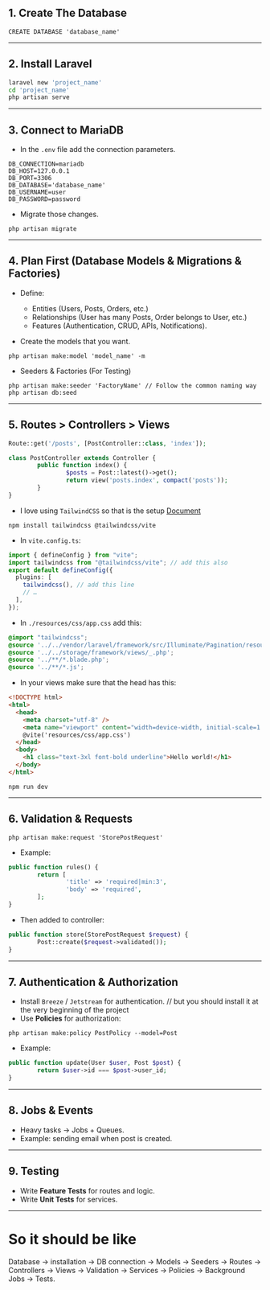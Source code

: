 ## 1. Create The Database

```mariadb
CREATE DATABASE 'database_name'
```

---

## 2. Install Laravel

```bash
laravel new 'project_name'
cd 'project_name'
php artisan serve
```

---

## 3. Connect to MariaDB

- In the `.env` file add the connection parameters.

```env
DB_CONNECTION=mariadb
DB_HOST=127.0.0.1
DB_PORT=3306
DB_DATABASE='database_name'
DB_USERNAME=user
DB_PASSWORD=password
```

- Migrate those changes.

```shell
php artisan migrate
```

---

## 4. Plan First (Database Models & Migrations & Factories)

- Define:

  - Entities (Users, Posts, Orders, etc.)
  - Relationships (User has many Posts, Order belongs to User, etc.)
  - Features (Authentication, CRUD, APIs, Notifications).

- Create the models that you want.

```shell
php artisan make:model 'model_name' -m
```

- Seeders & Factories (For Testing)

```shell
php artisan make:seeder 'FactoryName' // Follow the common naming way
php artisan db:seed
```

---

## 5. Routes > Controllers > Views

```php
Route::get('/posts', [PostController::class, 'index']);
```

```php
class PostController extends Controller {
        public function index() {
                $posts = Post::latest()->get();
                return view('posts.index', compact('posts'));
        }
}
```

- I love using `TailwindCSS` so that is the setup <a href="https://tailwindcss.com/docs/installation/framework-guides/laravel/vite">Document</a>

```shell
npm install tailwindcss @tailwindcss/vite
```

- In `vite.config.ts`:

```typescript
import { defineConfig } from "vite";
import tailwindcss from "@tailwindcss/vite"; // add this also
export default defineConfig({
  plugins: [
    tailwindcss(), // add this line
    // …
  ],
});
```

- In `./resources/css/app.css` add this:

```css
@import "tailwindcss";
@source '../../vendor/laravel/framework/src/Illuminate/Pagination/resources/views/_.blade.php';
@source '../../storage/framework/views/_.php';
@source '../**/*.blade.php';
@source '../**/*.js';
```

- In your views make sure that the head has this:

```html
<!DOCTYPE html>
<html>
  <head>
    <meta charset="utf-8" />
    <meta name="viewport" content="width=device-width, initial-scale=1.0" />
    @vite('resources/css/app.css')
  </head>
  <body>
    <h1 class="text-3xl font-bold underline">Hello world!</h1>
  </body>
</html>
```

```shell
npm run dev
```

---

## 6. Validation & Requests

```shell
php artisan make:request 'StorePostRequest'
```

- Example:

```php
public function rules() {
        return [
                'title' => 'required|min:3',
                'body' => 'required',
        ];
}
```

- Then added to controller:

```php
public function store(StorePostRequest $request) {
        Post::create($request->validated());
}
```

---

## 7. Authentication & Authorization

- Install `Breeze` / `Jetstream` for authentication. // but you should install it at the very beginning of the project
- Use **Policies** for authorization:

```shell
php artisan make:policy PostPolicy --model=Post
```

- Example:

```php
public function update(User $user, Post $post) {
        return $user->id === $post->user_id;
}
```

---

## 8. Jobs & Events

- Heavy tasks → Jobs + Queues.
- Example: sending email when post is created.

---

## 9. Testing

- Write **Feature Tests** for routes and logic.
- Write **Unit Tests** for services.

---

# So it should be like

Database → installation → DB connection → Models → Seeders → Routes → Controllers → Views → Validation → Services → Policies → Background Jobs → Tests.
